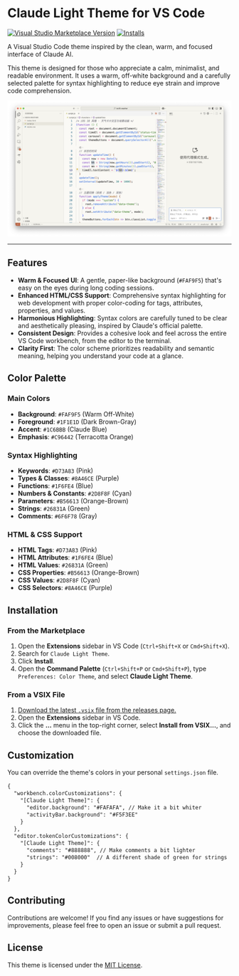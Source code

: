 # Claude Light Theme for VS Code

[![Visual Studio Marketplace Version](https://img.shields.io/visual-studio-marketplace/v/Lumidew.claude-light-theme?style=flat-square&label=Marketplace)](https://marketplace.visualstudio.com/items?itemName=Lumidew.claude-light-theme)
[![Installs](https://img.shields.io/visual-studio-marketplace/i/Lumidew.claude-light-theme?style=flat-square)](https://marketplace.visualstudio.com/items?itemName=Lumidew.claude-light-theme)

A Visual Studio Code theme inspired by the clean, warm, and focused interface of Claude AI.

This theme is designed for those who appreciate a calm, minimalist, and readable environment. It uses a warm, off-white background and a carefully selected palette for syntax highlighting to reduce eye strain and improve code comprehension.

![Current Directory Screenshot](https://github.com/AuroralFrost/claude-light-theme/blob/main/Screenshots.jpg)

---

## Features

- **Warm & Focused UI**: A gentle, paper-like background (`#FAF9F5`) that's easy on the eyes during long coding sessions.
- **Enhanced HTML/CSS Support**: Comprehensive syntax highlighting for web development with proper color-coding for tags, attributes, properties, and values.
- **Harmonious Highlighting**: Syntax colors are carefully tuned to be clear and aesthetically pleasing, inspired by Claude's official palette.
- **Consistent Design**: Provides a cohesive look and feel across the entire VS Code workbench, from the editor to the terminal.
- **Clarity First**: The color scheme prioritizes readability and semantic meaning, helping you understand your code at a glance.

## Color Palette

### Main Colors
- **Background**: `#FAF9F5` (Warm Off-White)
- **Foreground**: `#1F1E1D` (Dark Brown-Gray)
- **Accent**: `#1C6BBB` (Claude Blue)
- **Emphasis**: `#C96442` (Terracotta Orange)

### Syntax Highlighting
- **Keywords**: `#D73A83` (Pink)
- **Types & Classes**: `#8A46CE` (Purple)
- **Functions**: `#1F6FE4` (Blue)
- **Numbers & Constants**: `#2D8F8F` (Cyan)
- **Parameters**: `#B56613` (Orange-Brown)
- **Strings**: `#26831A` (Green)
- **Comments**: `#6F6F78` (Gray)

### HTML & CSS Support
- **HTML Tags**: `#D73A83` (Pink)
- **HTML Attributes**: `#1F6FE4` (Blue)
- **HTML Values**: `#26831A` (Green)
- **CSS Properties**: `#B56613` (Orange-Brown)
- **CSS Values**: `#2D8F8F` (Cyan)
- **CSS Selectors**: `#8A46CE` (Purple)

## Installation

### From the Marketplace
1. Open the **Extensions** sidebar in VS Code (`Ctrl+Shift+X` or `Cmd+Shift+X`).
2. Search for `Claude Light Theme`.
3. Click **Install**.
4. Open the **Command Palette** (`Ctrl+Shift+P` or `Cmd+Shift+P`), type `Preferences: Color Theme`, and select **Claude Light Theme**.

### From a VSIX File
1. [Download the latest `.vsix` file from the releases page.](https://github.com/your-username/claude-theme/releases)
2. Open the **Extensions** sidebar in VS Code.
3. Click the **...** menu in the top-right corner, select **Install from VSIX...**, and choose the downloaded file.

## Customization
You can override the theme's colors in your personal `settings.json` file.

```jsonc
{
  "workbench.colorCustomizations": {
    "[Claude Light Theme]": {
      "editor.background": "#FAFAFA", // Make it a bit whiter
      "activityBar.background": "#F5F3EE"
    }
  },
  "editor.tokenColorCustomizations": {
    "[Claude Light Theme]": {
      "comments": "#888888", // Make comments a bit lighter
      "strings": "#008000"  // A different shade of green for strings
    }
  }
}
```

## Contributing
Contributions are welcome! If you find any issues or have suggestions for improvements, please feel free to open an issue or submit a pull request.

## License
This theme is licensed under the [MIT License](LICENSE).
